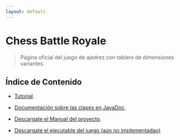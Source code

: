 ```yaml
---
layout: default
---
```


# Chess Battle Royale

> Página oficial del juego de ajedrez con tablero de dimensiones variantes.

## Índice de Contenido

* [Tutorial](./tutorial.html).

* [Documentación sobre las clases en JavaDoc](./index1.html).

* [Descargate el Manual del proyecto](./Documento_Proyecto.pdf).

* [Descargate el ejecutable del juego (aún no implementadao)](./ChessBattleRoyale.zip)

